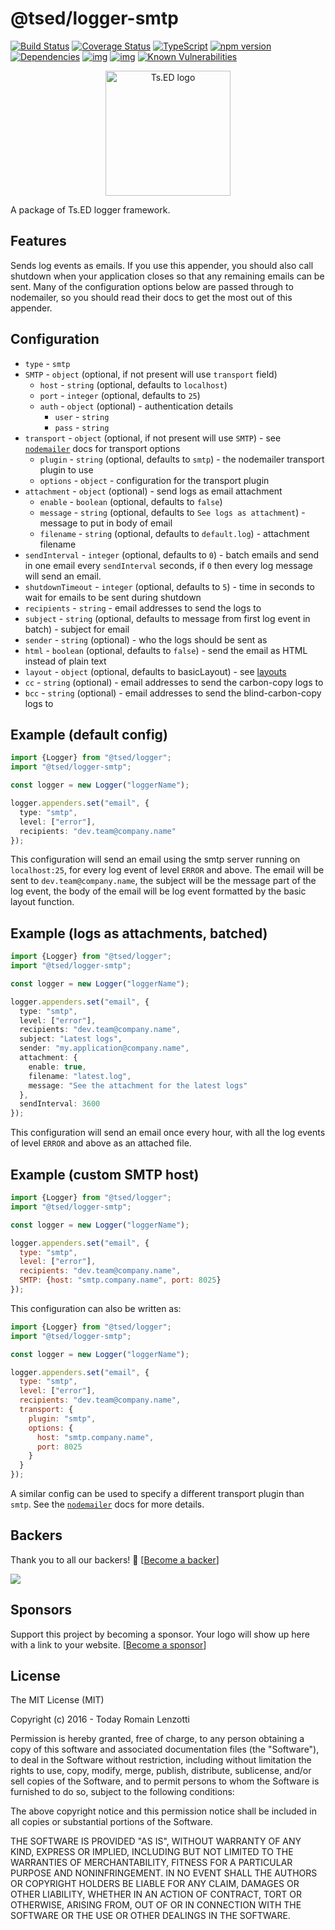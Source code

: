 # @tsed/logger-smtp

[![Build Status](https://travis-ci.org/tsedio/logger.svg?branch=master)](https://travis-ci.org/tsedio/logger)
[![Coverage Status](https://coveralls.io/repos/github/tsedio/logger/badge.svg?branch=master)](https://coveralls.io/github/tsedio/logger?branch=master)
[![TypeScript](https://badges.frapsoft.com/typescript/love/typescript.svg?v=100)](https://github.com/ellerbrock/typescript-badges/)
[![npm version](https://badge.fury.io/js/%40tsed%2Flogger.svg)](https://badge.fury.io/js/%40tsed%2Flogger)
[![Dependencies](https://david-dm.org/tsedio/logger.svg)](https://david-dm.org/tsedio/logger#info=dependencies)
[![img](https://david-dm.org/tsedio/logger/dev-status.svg)](https://david-dm.org/tsedio/logger/#info=devDependencies)
[![img](https://david-dm.org/tsedio/logger/peer-status.svg)](https://david-dm.org/tsedio/logger/#info=peerDependenciess)
[![Known Vulnerabilities](https://snyk.io/test/github/tsedio/logger/badge.svg)](https://snyk.io/test/github/tsedio/ts-express-decorators)

<p style="text-align: center" align="center">
 <a href="https://tsed.dev" target="_blank"><img src="https://tsed.dev/tsed-og.png" width="200" alt="Ts.ED logo"/></a>
</p>

A package of Ts.ED logger framework.

## Features

Sends log events as emails. If you use this appender, you should also call shutdown when your application closes so that any remaining emails can be sent. Many of the configuration options below are passed through to nodemailer, so you should read their docs to get the most out of this appender.

## Configuration

- `type` - `smtp`
- `SMTP` - `object` (optional, if not present will use `transport` field)
  - `host` - `string` (optional, defaults to `localhost`)
  - `port` - `integer` (optional, defaults to `25`)
  - `auth` - `object` (optional) - authentication details
    - `user` - `string`
    - `pass` - `string`
- `transport` - `object` (optional, if not present will use `SMTP`) - see [`nodemailer`](https://nodemailer.com/smtp/) docs for transport options
  - `plugin` - `string` (optional, defaults to `smtp`) - the nodemailer transport plugin to use
  - `options` - `object` - configuration for the transport plugin
- `attachment` - `object` (optional) - send logs as email attachment
  - `enable` - `boolean` (optional, defaults to `false`)
  - `message` - `string` (optional, defaults to `See logs as attachment`) - message to put in body of email
  - `filename` - `string` (optional, defaults to `default.log`) - attachment filename
- `sendInterval` - `integer` (optional, defaults to `0`) - batch emails and send in one email every `sendInterval` seconds, if `0` then every log message will send an email.
- `shutdownTimeout` - `integer` (optional, defaults to `5`) - time in seconds to wait for emails to be sent during shutdown
- `recipients` - `string` - email addresses to send the logs to
- `subject` - `string` (optional, defaults to message from first log event in batch) - subject for email
- `sender` - `string` (optional) - who the logs should be sent as
- `html` - `boolean` (optional, defaults to `false`) - send the email as HTML instead of plain text
- `layout` - `object` (optional, defaults to basicLayout) - see [layouts](https://logger.tsed.dev/layouts.html)
- `cc` - `string` (optional) - email addresses to send the carbon-copy logs to
- `bcc` - `string` (optional) - email addresses to send the blind-carbon-copy logs to

## Example (default config)

```typescript
import {Logger} from "@tsed/logger";
import "@tsed/logger-smtp";

const logger = new Logger("loggerName");

logger.appenders.set("email", {
  type: "smtp",
  level: ["error"],
  recipients: "dev.team@company.name"
});
```

This configuration will send an email using the smtp server running on `localhost:25`, for every log event of level `ERROR` and above.
The email will be sent to `dev.team@company.name`, the subject will be the message part of the log event, the body of the email will be log event formatted by the basic layout function.

## Example (logs as attachments, batched)

```typescript
import {Logger} from "@tsed/logger";
import "@tsed/logger-smtp";

const logger = new Logger("loggerName");

logger.appenders.set("email", {
  type: "smtp",
  level: ["error"],
  recipients: "dev.team@company.name",
  subject: "Latest logs",
  sender: "my.application@company.name",
  attachment: {
    enable: true,
    filename: "latest.log",
    message: "See the attachment for the latest logs"
  },
  sendInterval: 3600
});
```

This configuration will send an email once every hour, with all the log events of level `ERROR` and above as an attached file.

## Example (custom SMTP host)

```javascript
import {Logger} from "@tsed/logger";
import "@tsed/logger-smtp";

const logger = new Logger("loggerName");

logger.appenders.set("email", {
  type: "smtp",
  level: ["error"],
  recipients: "dev.team@company.name",
  SMTP: {host: "smtp.company.name", port: 8025}
});
```

This configuration can also be written as:

```javascript
import {Logger} from "@tsed/logger";
import "@tsed/logger-smtp";

const logger = new Logger("loggerName");

logger.appenders.set("email", {
  type: "smtp",
  level: ["error"],
  recipients: "dev.team@company.name",
  transport: {
    plugin: "smtp",
    options: {
      host: "smtp.company.name",
      port: 8025
    }
  }
});
```

A similar config can be used to specify a different transport plugin than `smtp`. See the [`nodemailer`](https://nodemailer.com/smtp/) docs for more details.

## Backers

Thank you to all our backers! 🙏 [[Become a backer](https://opencollective.com/tsed#backer)]

<a href="https://opencollective.com/tsed#backers" target="_blank"><img src="https://opencollective.com/tsed/tiers/backer.svg?width=890"></a>

## Sponsors

Support this project by becoming a sponsor. Your logo will show up here with a link to your website. [[Become a sponsor](https://opencollective.com/tsed#sponsor)]

## License

The MIT License (MIT)

Copyright (c) 2016 - Today Romain Lenzotti

Permission is hereby granted, free of charge, to any person obtaining a copy of this software and associated documentation files (the "Software"), to deal in the Software without restriction, including without limitation the rights to use, copy, modify, merge, publish, distribute, sublicense, and/or sell copies of the Software, and to permit persons to whom the Software is furnished to do so, subject to the following conditions:

The above copyright notice and this permission notice shall be included in all copies or substantial portions of the Software.

THE SOFTWARE IS PROVIDED "AS IS", WITHOUT WARRANTY OF ANY KIND, EXPRESS OR IMPLIED, INCLUDING BUT NOT LIMITED TO THE WARRANTIES OF MERCHANTABILITY, FITNESS FOR A PARTICULAR PURPOSE AND NONINFRINGEMENT. IN NO EVENT SHALL THE AUTHORS OR COPYRIGHT HOLDERS BE LIABLE FOR ANY CLAIM, DAMAGES OR OTHER LIABILITY, WHETHER IN AN ACTION OF CONTRACT, TORT OR OTHERWISE, ARISING FROM, OUT OF OR IN CONNECTION WITH THE SOFTWARE OR THE USE OR OTHER DEALINGS IN THE SOFTWARE.
